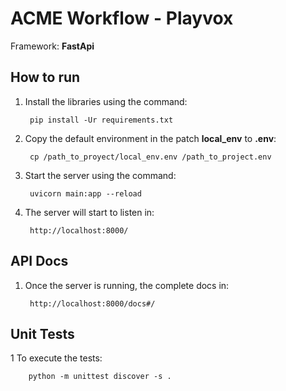 # ACME Workflow - Playvox

Framework: **FastApi** 

## How to run
1. Install the libraries using the command:
   
        pip install -Ur requirements.txt

2. Copy the default environment in the patch **local_env** to **.env**:
   
        cp /path_to_proyect/local_env.env /path_to_project.env

3. Start the server using the command:

        uvicorn main:app --reload

4. The server will start to listen in:

        http://localhost:8000/

## API Docs

1. Once the server is running, the complete docs in:

        http://localhost:8000/docs#/


## Unit Tests
1 To execute the tests:

        python -m unittest discover -s .

